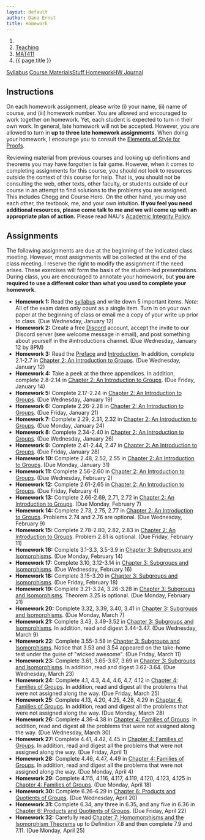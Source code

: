 ```yaml
---
layout: default
author: Dana Ernst
title: Homework
---
```


<ol class="breadcrumb">
  <li><a href="/"><i class="fa fa-home"></i></a></li>
  <li><a href="/teaching/">Teaching</a></li>
  <li><a href="/teaching/mat411s22">MAT411</a></li>
  <li class="active">{{ page.title }}</li>
</ol>

<div class="row">
<div class="col-xs-12">
<div class="btn-group btn-group-justified">
<a class="btn btn-default btn-success" href="{{site.baseurl}}/teaching/mat411s22/syllabus/">Syllabus</a>
<a class="btn btn-default btn-primary" href="{{site.baseurl}}/teaching/mat411s22/materials/">
<span class="hidden-xs">Course Materials</span><span class="visible-xs">Stuff</span>
</a>
<a class="btn btn-default btn-warning" href="{{site.baseurl}}/teaching/mat411s22/homework/">
<span class="hidden-xs">Homework</span><span class="visible-xs">HW</span>
</a>
<a class="btn btn-default btn-info" href="{{site.baseurl}}/teaching/mat411s22/journal/">Journal</a>
</div>
</div>
</div>

## Instructions ##
On each homework assignment, please write (i) your name, (ii) name of course, and (iii) homework number. You are allowed and encouraged to work together on homework. Yet, each student is expected to turn in their own work. In general, late homework will not be accepted. However, you are allowed to turn in **up to three late homework assignments**. When doing your homework, I encourage you to consult the [Elements of Style for Proofs]({{site.baseurl}}/teaching/ElementsOfStyle.pdf).

Reviewing material from previous courses and looking up definitions and theorems you may have forgotten is fair game. However, when it comes to completing assignments for this course, you should *not* look to resources outside the context of this course for help.  That is, you should not be consulting the web, other texts, other faculty, or students outside of our course in an attempt to find solutions to the problems you are assigned.  This includes Chegg and Course Hero. On the other hand, you may use each other, the textbook, me, and your own intuition. **If you feel you need additional resources, please come talk to me and we will come up with an appropriate plan of action.** Please read NAU's [Academic Integrity Policy](https://www5.nau.edu/policies/Client/Details/828?whoIsLooking=Students&pertainsTo=All&sortDirection=Ascending&page=1).

## Assignments ##
The following assignments are due at the beginning of the indicated class meeting. However, most assignments will be collected at the end of the class meeting.  I reserve the right to modify the assignment if the need arises.  These exercises will form the basis of the student-led presentations.  During class, you are encouraged to annotate your homework, but **you are required to use a different color than what you used to complete your homework**.

- **Homework 1:** Read the [syllabus]({{site.baseurl}}/teaching/mat411s22/syllabus/) and write down 5 important items. *Note:*  All of the exam dates only count as a single item.  Turn in on your own paper at the beginning of class or email me a copy of your write up prior to class. (Due Wednesday, January 12)
- **Homework 2:** Create a free [Discord](http://discord.com) account, accept the invite to our Discord server (see welcome message in email), and post something about yourself in the #introductions channel. (Due Wednesday, January 12 by 8PM)
- **Homework 3:** Read the [Preface]({{site.baseurl}}/teaching/mat411s22/Preface.pdf) and [Introduction]({{site.baseurl}}/teaching/mat411s22/Introduction.pdf). In addition, complete 2.1-2.7 in [Chapter 2: An Introduction to Groups]({{site.baseurl}}/teaching/mat411s22/IntroGroups.pdf). (Due Wednesday, January 12)
- **Homework 4:** Take a peek at the three appendices. In addition, complete 2.8-2.14 in [Chapter 2: An Introduction to Groups]({{site.baseurl}}/teaching/mat411s22/IntroGroups.pdf). (Due Friday, January 14)
- **Homework 5:** Complete 2.17-2.24 in [Chapter 2: An Introduction to Groups]({{site.baseurl}}/teaching/mat411s22/IntroGroups.pdf). (Due Wednesday, January 19)
- **Homework 6:** Complete 2.26-2.28 in [Chapter 2: An Introduction to Groups]({{site.baseurl}}/teaching/mat411s22/IntroGroups.pdf). (Due Friday, January 21)
- **Homework 7:** Complete 2.29, 2.31, 2.32 in [Chapter 2: An Introduction to Groups]({{site.baseurl}}/teaching/mat411s22/IntroGroups.pdf). (Due Monday, January 24)
- **Homework 8:** Complete 2.34-2.40 in [Chapter 2: An Introduction to Groups]({{site.baseurl}}/teaching/mat411s22/IntroGroups.pdf). (Due Wednesday, January 26)
- **Homework 9:** Complete 2.41-2.44, 2.47 in [Chapter 2: An Introduction to Groups]({{site.baseurl}}/teaching/mat411s22/IntroGroups.pdf). (Due Friday, January 28)
- **Homework 10:** Complete 2.48, 2.52, 2.55 in [Chapter 2: An Introduction to Groups]({{site.baseurl}}/teaching/mat411s22/IntroGroups.pdf). (Due Monday, January 31)
- **Homework 11:** Complete 2.56-2.60 in [Chapter 2: An Introduction to Groups]({{site.baseurl}}/teaching/mat411s22/IntroGroups.pdf). (Due Wednesday, February 2)
- **Homework 12:** Complete 2.61-2.65 in [Chapter 2: An Introduction to Groups]({{site.baseurl}}/teaching/mat411s22/IntroGroups.pdf). (Due Friday, February 4)
- **Homework 13:** Complete 2.66-2.69, 2.71, 2.72 in [Chapter 2: An Introduction to Groups]({{site.baseurl}}/teaching/mat411s22/IntroGroups.pdf). (Due Monday, February 7)
- **Homework 14:** Complete 2.73, 2.75, 2.77 in [Chapter 2: An Introduction to Groups]({{site.baseurl}}/teaching/mat411s22/IntroGroups.pdf). Problems 2.74 and 2.76 are optional. (Due Wednesday, February 9)
- **Homework 15:** Complete 2.78-2.80, 2.82, 2.83 in [Chapter 2: An Introduction to Groups]({{site.baseurl}}/teaching/mat411s22/IntroGroups.pdf). Problem 2.81 is optional. (Due Friday, February 11)
- **Homework 16:** Complete 3.1-3.3, 3.5-3.9 in [Chapter 3: Subgroups and Isomorphisms]({{site.baseurl}}/teaching/mat411s22/SubgroupsIsomorphisms.pdf). (Due Monday, February 14)
- **Homework 17:** Complete 3.10, 3.12-3.14 in [Chapter 3: Subgroups and Isomorphisms]({{site.baseurl}}/teaching/mat411s22/SubgroupsIsomorphisms.pdf). (Due Wednesday, February 16)
- **Homework 18:** Complete 3.15-3.20 in [Chapter 3: Subgroups and Isomorphisms]({{site.baseurl}}/teaching/mat411s22/SubgroupsIsomorphisms.pdf). (Due Friday, February 18)
- **Homework 19:** Complete 3.21-3.24, 3.26-3.28 in [Chapter 3: Subgroups and Isomorphisms]({{site.baseurl}}/teaching/mat411s22/SubgroupsIsomorphisms.pdf). Theorem 3.25 is optional. (Due Monday, February 21)
- **Homework 20:** Complete 3.32, 3.39, 3.40, 3.41 in [Chapter 3: Subgroups and Isomorphisms]({{site.baseurl}}/teaching/mat411s22/SubgroupsIsomorphisms.pdf). (Due Monday, March 7)
- **Homework 21:** Complete 3.43, 3.49-3.52 in [Chapter 3: Subgroups and Isomorphisms]({{site.baseurl}}/teaching/mat411s22/SubgroupsIsomorphisms.pdf). In addition, read and digest 3.44-3.47. (Due Wednesday, March 9)
- **Homework 22:** Complete 3.55-3.58 in [Chapter 3: Subgroups and Isomorphisms]({{site.baseurl}}/teaching/mat411s22/SubgroupsIsomorphisms.pdf). Notice that 3.53 and 3.54 appeared on the take-home test under the guise of "wicked awesome". (Due Friday, March 11)
- **Homework 23:** Complete 3.61, 3.65-3.67, 3.69 in [Chapter 3: Subgroups and Isomorphisms]({{site.baseurl}}/teaching/mat411s22/SubgroupsIsomorphisms.pdf). In addition, read and digest 3.62-3.64. (Due Wednesday, March 23)
- **Homework 24:** Complete 4.1, 4.3, 4.4, 4.6, 4.7, 4.12 in [Chapter 4: Families of Groups]({{site.baseurl}}/teaching/mat411s22/Families.pdf). In addition, read and digest all the problems that were not assigned along the way. (Due Friday, March 25)
- **Homework 25:** Complete 4.13, 4.20, 4.25, 4.28, 4.29 in [Chapter 4: Families of Groups]({{site.baseurl}}/teaching/mat411s22/Families.pdf). In addition, read and digest all the problems that were not assigned along the way. (Due Monday, March 28)
- **Homework 26:** Complete 4.36-4.38 in [Chapter 4: Families of Groups]({{site.baseurl}}/teaching/mat411s22/Families.pdf). In addition, read and digest all the problems that were not assigned along the way. (Due Wednesday, March 30)
- **Homework 27:** Complete 4.41, 4.42, 4.45 in [Chapter 4: Families of Groups]({{site.baseurl}}/teaching/mat411s22/Families.pdf). In addition, read and digest all the problems that were not assigned along the way. (Due Friday, April 1)
- **Homework 28:** Complete 4.46, 4.47, 4.49 in [Chapter 4: Families of Groups]({{site.baseurl}}/teaching/mat411s22/Families.pdf). In addition, read and digest all the problems that were not assigned along the way. (Due Monday, April 4)
- **Homework 29:** Complete 4.115, 4.116, 4.117, 4.119, 4.120, 4.123, 4.125 in [Chapter 4: Families of Groups]({{site.baseurl}}/teaching/mat411s22/Families.pdf). (Due Monday, April 18)
- **Homework 30:** Complete 6.26-6.29 in [Chapter 6: Products and Quotients of Groups]({{site.baseurl}}/teaching/mat411s22/ProductsQuotients.pdf). (Due Wednesday, April 20)
- **Homework 31:** Complete 6.34, any three in 6.35, and any five in 6.36 in [Chapter 6: Products and Quotients of Groups]({{site.baseurl}}/teaching/mat411s22/ProductsQuotients.pdf). (Due Friday, April 22)
- **Homework 32:** Carefully read [Chapter 7: Homomorphisms and the Isomorphism Theorems]({{site.baseurl}}/teaching/mat411s22/Homomorphisms.pdf) up to Definition 7.8 and then complete 7.9 and 7.11. (Due Monday, April 25)
